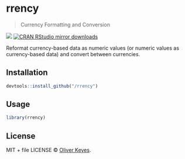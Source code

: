 
# rrency

> Currency Formatting and Conversion

[![](http://www.r-pkg.org/badges/version/rrency)](http://www.r-pkg.org/pkg/rrency)
[![CRAN RStudio mirror downloads](http://cranlogs.r-pkg.org/badges/rrency)](http://www.r-pkg.org/pkg/rrency)


Reformat currency-based data as numeric values (or numeric values as currency-based data) and convert between currencies.

## Installation

```r
devtools::install_github("/rrency")
```

## Usage

```r
library(rrency)
```

## License

MIT + file LICENSE © [Oliver Keyes](https://github.com/).
